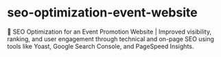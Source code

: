 # seo-optimization-event-website
🚀 SEO Optimization for an Event Promotion Website | Improved visibility, ranking, and user engagement through technical and on-page SEO using tools like Yoast, Google Search Console, and PageSpeed Insights.
